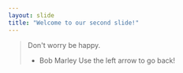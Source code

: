 ```yaml
---
layout: slide
title: "Welcome to our second slide!"
---
```

>Don't worry be happy.
>- Bob Marley
Use the left arrow to go back!
